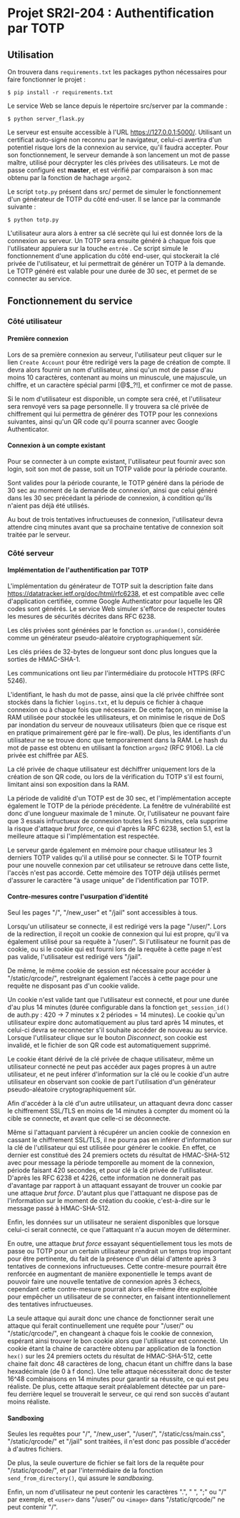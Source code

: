# Projet SR2I-204 : Authentification par TOTP

## Utilisation 

On trouvera dans `requirements.txt` les packages python nécessaires pour faire fonctionner le projet : 

    $ pip install -r requirements.txt 


Le service Web se lance depuis le répertoire src/server par la commande : 

    $ python server_flask.py 

Le serveur est ensuite accessible à l'URL https://127.0.0.1:5000/. Utilisant un certificat auto-signé non reconnu par le navigateur, celui-ci avertira d'un potentiel risque lors de la connexion au service, qu'il faudra accepter. 
Pour son fonctionnement, le serveur demande à son lancement un mot de passe maître, utilisé pour décrypter les clés privées des utilisateurs. Le mot de passe configuré est **master**, et est vérifié par comparaison à son mac obtenu par la fonction de hachage `argon2`. 


Le script `totp.py` présent dans src/ permet de simuler le fonctionnement d'un générateur de TOTP du côté end-user. Il se lance par la commande suivante : 

    $ python totp.py 

L'utilisateur aura alors à entrer sa clé secrète qui lui est donnée lors de la connexion au serveur. Un TOTP sera ensuite généré à chaque fois que l'utilisateur appuiera sur la touche `entrée` . 
Ce script simule le fonctionnement d'une application du côté end-user, qui stockerait la clé privée de l'utilisateur, et lui permettrait de générer un TOTP à la demande. 
Le TOTP généré est valable pour une durée de 30 sec, et permet de se connecter au service. 



## Fonctionnement du service 

### Côté utilisateur 

#### Première connexion 

Lors de sa première connexion au serveur, l'utilisateur peut cliquer sur le lien `Create Account` pour être redirigé vers la page de création de compte. Il devra alors fournir un nom d'utilisateur, ainsi qu'un mot de passe d'au moins 10 caractères, contenant au moins un minuscule, une majuscule, un chiffre, et un caractère spécial parmi [@$_?!], et confirmer ce mot de passe. 

Si le nom d'utilisateur est disponible, un compte sera créé, et l'utilisateur sera renvoyé vers sa page personnelle. Il y trouvera sa clé privée de chiffrement qui lui permettra de générer des TOTP pour les connexions suivantes, ainsi qu'un QR code qu'il pourra scanner avec Google Authenticator. 


#### Connexion à un compte existant 

Pour se connecter à un compte existant, l'utilisateur peut fournir avec son login, soit son mot de passe, soit un TOTP valide pour la période courante. 

Sont valides pour la période courante, le TOTP généré dans la période de 30 sec au moment de la demande de connexion, ainsi que celui généré dans les 30 sec précédant la période de connexion, à condition qu'ils n'aient pas déjà été utilisés. 

Au bout de trois tentatives infructueuses de connexion, l'utilisateur devra attendre cinq minutes avant que sa prochaine tentative de connexion soit traitée par le serveur. 


### Côté serveur

#### Implémentation de l'authentification par TOTP

L'implémentation du générateur de TOTP suit la description faite dans https://datatracker.ietf.org/doc/html/rfc6238, et est compatible avec celle d'application certifiée, comme Google Authenticator pour laquelle les QR codes sont générés. Le service Web simuler s'efforce de respecter toutes les mesures de sécurités décrites dans RFC 6238. 

Les clés privées sont générées par le fonction `os.urandom()`, considérée comme un générateur pseudo-aléatoire cryptographiquement sûr. 

Les clés priées de 32-bytes de longueur sont donc plus longues que la sorties de HMAC-SHA-1. 

Les communications ont lieu par l'intermédiaire du protocole HTTPS (RFC 5246). 

L'identifiant, le hash du mot de passe, ainsi que la clé privée chiffrée sont stockés dans la fichier `logins.txt`, et lu depuis ce fichier à chaque connexion ou à chaque fois que nécessaire. De cette façon, on minimise la RAM utilisée pour stockée les utilisateurs, et on minimise le risque de DoS par inondation du serveur de nouveaux utilisateurs (bien que ce risque est en pratique primairement géré par le fire-wall). De plus, les identifiants d'un utilisateur ne se trouve donc que temporairement dans la RAM. 
Le hash du mot de passe est obtenu en utilisant la fonction `argon2` (RFC 9106). La clé privée est chiffrée par AES. 

La clé privée de chaque utilisateur est déchiffrer uniquement lors de la création de son QR code, ou lors de la vérification du TOTP s'il est fourni, limitant ainsi son exposition dans la RAM. 

La période de validité d'un TOTP est de 30 sec, et l'implémentation accepte également le TOTP de la période précédente. La fenêtre de vulnérabilité est donc d'une longueur maximale de 1 minute. Or, l'utilisateur ne pouvant faire que 3 essais infructueux de connexion toutes les 5 minutes, cela supprime la risque d'attaque *brut force*, ce qui d'après la RFC 6238, section 5.1, est la meilleure attaque si l'implémentation est respectée. 

Le serveur garde également en mémoire pour chaque utilisateur les 3 derniers TOTP valides qu'il a utilisé pour se connecter. Si le TOTP fournit pour une nouvelle connexion par cet utilisateur se retrouve dans cette liste, l'accès n'est pas accordé. Cette mémoire des TOTP déjà utilisés permet d'assurer le caractère "à usage unique" de l'identification par TOTP. 


#### Contre-mesures contre l'usurpation d'identité 

Seul les pages "/", "/new_user" et "/jail" sont accessibles à tous. 

Lorsqu'un utilisateur se connecte, il est redirigé vers la page "/user/<user>". Lors de la redirection, il reçoit un cookie de connexion qui lui est propre, qu'il va également utilisé pour sa requête à "/user/<user>". Si l'utilisateur ne fournit pas de cookie, ou si le cookie qui est fourni lors de la requête à cette page n'est pas valide, l'utilisateur est redirigé vers "/jail". 

De même, le même cookie de session est nécessaire pour accéder à "/static/qrcode/<image>", restreignant également l'accès à cette page pour une requête ne disposant pas d'un cookie valide. 

Un cookie n'est valide tant que l'utilisateur est connecté, et pour une durée d'au plus 14 minutes (durée configurable dans la fonction `get_session_id()` de auth.py : 420 -> 7 minutes x 2 périodes = 14 minutes). Le cookie qu'un utilisateur expire donc automatiquement au plus tard après 14 minutes, et celui-ci devra se reconnecter s'il souhaite accéder de nouveau au service. Lorsque l'utilisateur clique sur le bouton *Disconnect*, son cookie est invalidé, et le fichier de son QR code est automatiquement supprimé. 

Le cookie étant dérivé de la clé privée de chaque utilisateur, même un utilisateur connecté ne peut pas accéder aux pages propres à un autre utilisateur, et ne peut inférer d'information sur la clé ou le cookie d'un autre utilisateur en observant son cookie de part l'utilisation d'un générateur pseudo-aléatoire cryptographiquement sûr. 

Afin d'accéder à la clé d'un autre utilisateur, un attaquant devra donc casser le chiffrement SSL/TLS en moins de 14 minutes à compter du moment où la cible se connecte, et avant que celle-ci se déconnecte. 

Même si l'attaquant parvient à récupérer un ancien cookie de connexion en cassant le chiffrement SSL/TLS, il ne pourra pas en inférer d'information sur la clé de l'utilisateur qui est utilisée pour générer le cookie. En effet, ce dernier est constitué des 24 premiers octets du résultat de HMAC-SHA-512 avec pour message la période temporelle au moment de la connexion, période faisant 420 secondes, et pour clé la clé privée de l'utilisateur. D'après les RFC 6238 et 4226, cette information ne donnerait pas d'avantage par rapport à un attaquant essayant de trouver un cookie par une attaque *brut force*. D'autant plus que l'attaquant ne dispose pas de l'information sur le moment de création du cookie, c'est-à-dire sur le message passé à HMAC-SHA-512. 

Enfin, les données sur un utilisateur ne seraient disponibles que lorsque celui-ci serait connecté, ce que l'attaquant n'a aucun moyen de déterminer. 

En outre, une attaque *brut force* essayant séquentiellement tous les mots de passe ou TOTP pour un certain utilisateur prendrait un temps trop important pour être pertinente, du fait de la présence d'un délai d'attente après 3 tentatives de connexions infructueuses. Cette contre-mesure pourrait être renforcée en augmentant de manière exponentielle le temps avant de pouvoir faire une nouvelle tentative de connexion après 3 échecs, cependant cette contre-mesure pourrait alors elle-même être exploitée pour empêcher un utilisateur de se connecter, en faisant intentionnellement des tentatives infructueuses. 

La seule attaque qui aurait donc une chance de fonctionner serait une attaque qui ferait continuellement une requête pour "/user/<user>" ou "/static/qrcode/<image>", en changeant à chaque fois le cookie de connexion, espérant ainsi trouver le bon cookie alors que l'utilisateur est connecté. Un cookie étant la chaine de caractère obtenu par application de la fonction `hex()` sur les 24 premiers octets du résultat de HMAC-SHA-512, cette chaine fait donc 48 caractères de long, chacun étant un chiffre dans la base hexadécimale (de 0 à f donc). Une telle attaque nécessiterait donc de tester 16^48 combinaisons en 14 minutes pour garantir sa réussite, ce qui est peu réaliste. De plus, cette attaque serait préalablement détectée par un pare-feu derrière lequel se trouverait le serveur, ce qui rend son succès d'autant moins réaliste. 


#### Sandboxing

Seules les requêtes pour "/", "/new_user", "/user/<user>", "/static/css/main.css", "/static/qrcode/<image>" et "/jail" sont traitées, il n'est donc pas possible d'accéder à d'autres fichiers. 

De plus, la seule ouverture de fichier se fait lors de la requête pour "/static/qrcode/<image>", et par l'intermédiaire de la fonction `send_from_directory()`, qui assure le *sandboxing*. 

Enfin, un nom d'utilisateur ne peut contenir les caractères ".", " ", ";" ou "/" par exemple, et `<user>` dans "/user/<user>" ou `<image>` dans "/static/qrcode/<image>" ne peut contenir "/". 
